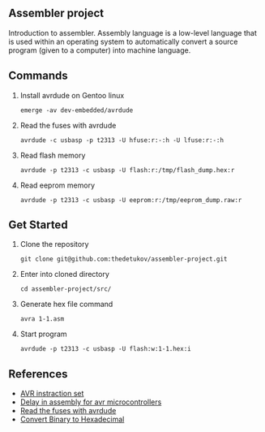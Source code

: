 ## Assembler project

Introduction to assembler.
Assembly language is a low-level language that is used 
within an operating system to automatically 
convert a source program (given to a computer) into machine language.

## Commands

1. Install avrdude on Gentoo linux
	```shell
	emerge -av dev-embedded/avrdude
	```
1. Read the fuses with avrdude
	``` shell
	avrdude -c usbasp -p t2313 -U hfuse:r:-:h -U lfuse:r:-:h
	```
1. Read flash memory
	```shell
	avrdude -p t2313 -c usbasp -U flash:r:/tmp/flash_dump.hex:r
	```
1. Read eeprom memory
	```shell
	avrdude -p t2313 -c usbasp -U eeprom:r:/tmp/eeprom_dump.raw:r
	```

## Get Started

1. Clone the repository
	```shell
	git clone git@github.com:thedetukov/assembler-project.git
	```
1. Enter into cloned directory
	```shell
	cd assembler-project/src/
	```
1. Generate hex file command
	```shell
	avra 1-1.asm
	```
1. Start program
	```shell
	avrdude -p t2313 -c usbasp -U flash:w:1-1.hex:i
	```

## References
- [AVR instraction set](http://lyons42.com/AVR/Opcodes/AVRAllOpcodes.html)
- [Delay in assembly for avr microcontrollers](https://stackoverflow.com/questions/24097526/how-to-make-a-delay-in-assembly-for-avr-microcontrollers)
- [Read the fuses with avrdude](https://stackoverflow.com/questions/74260385/how-to-read-the-fuses-with-avrdude)
- [Convert Binary to Hexadecimal](https://www.geeksforgeeks.org/how-to-convert-binary-to-hexadecimal/)
